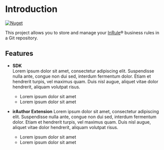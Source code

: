 # Introduction

[![Nuget](https://img.shields.io/nuget/vpre/Sknet.InRuleGitStorage)](https://www.nuget.org/packages/Sknet.InRuleGitStorage)

This project allows you to store and manage your [InRule](https://www.inrule.com/)® business rules in a Git repository.

## Features

- **SDK**<br>
  Lorem ipsum dolor sit amet, consectetur adipiscing elit. Suspendisse nulla ante, congue non dui sed, interdum fermentum dolor. Etiam et hendrerit turpis, vel maximus quam. Duis nisl augue, aliquet vitae dolor hendrerit, aliquam volutpat risus.

  - Lorem ipsum dolor sit amet
  - Lorem ipsum dolor sit amet

- **irAuthor Extension**
  Lorem ipsum dolor sit amet, consectetur adipiscing elit. Suspendisse nulla ante, congue non dui sed, interdum fermentum dolor. Etiam et hendrerit turpis, vel maximus quam. Duis nisl augue, aliquet vitae dolor hendrerit, aliquam volutpat risus.

  - Lorem ipsum dolor sit amet
  - Lorem ipsum dolor sit amet



